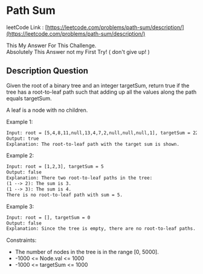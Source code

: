 # Path Sum

leetCode Link : [https://leetcode.com/problems/path-sum/description/](https://leetcode.com/problems/path-sum/description/)

This My Answer For This Challenge.  
Absolutely This Answer not my First Try! ( don't give up! )

## Description Question

Given the root of a binary tree and an integer targetSum, return true if the tree has a root-to-leaf path such that adding up all the values along the path equals targetSum.

A leaf is a node with no children.

Example 1:

```txt
Input: root = [5,4,8,11,null,13,4,7,2,null,null,null,1], targetSum = 22
Output: true
Explanation: The root-to-leaf path with the target sum is shown.
```

Example 2:

```txt
Input: root = [1,2,3], targetSum = 5
Output: false
Explanation: There two root-to-leaf paths in the tree:
(1 --> 2): The sum is 3.
(1 --> 3): The sum is 4.
There is no root-to-leaf path with sum = 5.
```

Example 3:

```txt
Input: root = [], targetSum = 0
Output: false
Explanation: Since the tree is empty, there are no root-to-leaf paths.
```

Constraints:

- The number of nodes in the tree is in the range [0, 5000].
- -1000 <= Node.val <= 1000
- -1000 <= targetSum <= 1000
